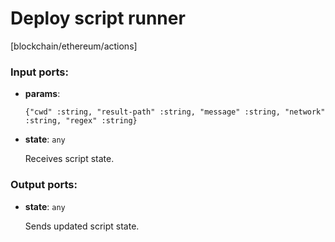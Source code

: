# Deploy script runner

[blockchain/ethereum/actions]

### Input ports:

* __params__: 
    ```
    {"cwd" :string, "result-path" :string, "message" :string, "network" :string, "regex" :string}
    ```


* __state__: `any`

    Receives script state.

### Output ports:

* __state__: `any`

    Sends updated script state.

